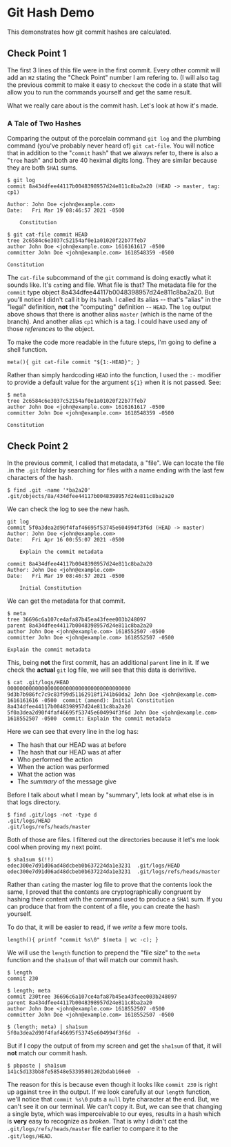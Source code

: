 # Git Hash Demo

This demonstrates how git commit hashes are calculated.

## Check Point 1

The first 3 lines of this file were in the first commit. Every other commit will
add an `H2` stating the "Check Point" number I am refering to. (I will also tag
the previous commit to make it easy to `checkout` the code in a state that will
allow you to run the commands yourself and get the same result.

What we really care about is the commit hash. Let's look at how it's made.

### A Tale of Two Hashes

Comparing the output of the porcelain command `git log` and the plumbing command
(you've probably never heard of) `git cat-file`. You will notice that in
addition to the "`commit` hash" that we always refer to, there is also a "`tree`
hash" and both are 40 heximal digits long. They are similar because they are
both `SHA1` sums.

```
$ git log
commit 8a434dfee44117b0048398957d24e811c8ba2a20 (HEAD -> master, tag: cp1)

Author: John Doe <john@example.com>
Date:   Fri Mar 19 08:46:57 2021 -0500

    Constitution

$ git cat-file commit HEAD
tree 2c6584c6e3037c52154af0e1a01020f22b77feb7
author John Doe <john@example.com> 1616161617 -0500
committer John Doe <john@example.com> 1618548359 -0500

Constitution
```

The `cat-file` subcommand of the `git` command is doing exactly what it sounds
like. It's `cat`ing and file. What file is that? The metadata file for the
`commit` type object 8a434dfee44117b0048398957d24e811c8ba2a20. But you'll notice
I didn't call it by its hash. I called its alias -- that's "alias" in the
"legal" definition, **not** the "computing" definition -- `HEAD`. The `log`
output above shows that there is another alias `master` (which is the name of
the branch). And another alias `cp1` which is a tag. I could have used any of
those *references* to the object.

To make the code more readable in the future steps, I'm going to define a shell
function.

```
meta(){ git cat-file commit "${1:-HEAD}"; }
```

Rather than simply hardcoding `HEAD` into the function, I used the `:-` modifier
to provide a default value for the argument `${1}` when it is not passed. See:

```
$ meta
tree 2c6584c6e3037c52154af0e1a01020f22b77feb7
author John Doe <john@example.com> 1616161617 -0500
committer John Doe <john@example.com> 1618548359 -0500

Constitution
```

## Check Point 2

In the previous commit, I called that metadata, a "file". We can locate the file
.in the `.git` folder by searching for files with a name ending with the last
few characters of the hash.

```
$ find .git -name '*ba2a20'
.git/objects/8a/434dfee44117b0048398957d24e811c8ba2a20

```

We can check the log to see the new hash.

```
git log
commit 5f0a3dea2d90f4faf46695f53745e604994f3f6d (HEAD -> master)
Author: John Doe <john@example.com>
Date:   Fri Apr 16 00:55:07 2021 -0500

    Explain the commit metadata

commit 8a434dfee44117b0048398957d24e811c8ba2a20
Author: John Doe <john@example.com>
Date:   Fri Mar 19 08:46:57 2021 -0500

    Initial Constitution
```

We can get the metadata for that commit.

```
$ meta
tree 36696c6a107ce4afa87b45ea43feee003b248097
parent 8a434dfee44117b0048398957d24e811c8ba2a20
author John Doe <john@example.com> 1618552507 -0500
committer John Doe <john@example.com> 1618552507 -0500

Explain the commit metadata
```

This, being **not** the first commit, has an additional `parent` line in it. If
we check the **actual** `git` log file, we will see that this data is
derivitive.

```
$ cat .git/logs/HEAD
0000000000000000000000000000000000000000 9d3b7b986fc7c9c83f99d51162918f1741b60da2 John Doe <john@example.com> 1616161616 -0500	commit (amend): Initial Constitution
8a434dfee44117b0048398957d24e811c8ba2a20 5f0a3dea2d90f4faf46695f53745e604994f3f6d John Doe <john@example.com> 1618552507 -0500	commit: Explain the commit metadata
```

Here we can see that every line in the log has:
- The hash that our HEAD was at before
- The hash that our HEAD was at after
- Who performed the action
- When the action was performed
- What the action was
- The *summary* of the message give

Before I talk about what I mean by "summary", lets look at what else is in that
logs directory.

```
$ find .git/logs -not -type d
.git/logs/HEAD
.git/logs/refs/heads/master
```

Both of those are files. I filtered out the directories because it let's me look
cool when proving my next point.

```
$ sha1sum $(!!)
edec300e7d91d06ad48dcbeb0b637224da1e3231  .git/logs/HEAD
edec300e7d91d06ad48dcbeb0b637224da1e3231  .git/logs/refs/heads/master
```

Rather than `cat`ing the master log file to prove that the contents look the
same, I proved that the contents are cryptographically congruent by hashing
their content with the command used to produce a `SHA1` sum. If you can produce
that from the content of a file, you can create the hash yourself.

To do that, it will be easier to read, if we *write* a few more tools.

```
length(){ printf "commit %s\0" $(meta | wc -c); }
```

We will use the `length` function to prepend the "file size" to the `meta`
function and the `sha1sum` of that will match our commit hash.

```
$ length
commit 230

$ length; meta
commit 230tree 36696c6a107ce4afa87b45ea43feee003b248097
parent 8a434dfee44117b0048398957d24e811c8ba2a20
author John Doe <john@example.com> 1618552507 -0500
committer John Doe <john@example.com> 1618552507 -0500

$ (length; meta) | sha1sum
5f0a3dea2d90f4faf46695f53745e604994f3f6d  -
```

But if I copy the output of from my screen and get the `sha1sum` of that, it
will **not** match our commit hash.

```
$ pbpaste | sha1sum
141c5d133bb8fe58548e53395801202bdab166e0  -
```

The reason for this is because even though it looks like `commit 230` is right
up against `tree` in the output. If we look carefully at our `length` function,
we'll notice that `commit %s\0` puts a `null` byte character at the end. But, we
can't see it on our terminal. We can't copy it. But, we can see that changing a
single byte, which was imperceivable to our eyes, results in a hash which is
**very** easy to recognize as *broken*. That is why I didn't cat the
`.git/logs/refs/heads/master` file earlier to compare it to the
`.git/logs/HEAD`.
